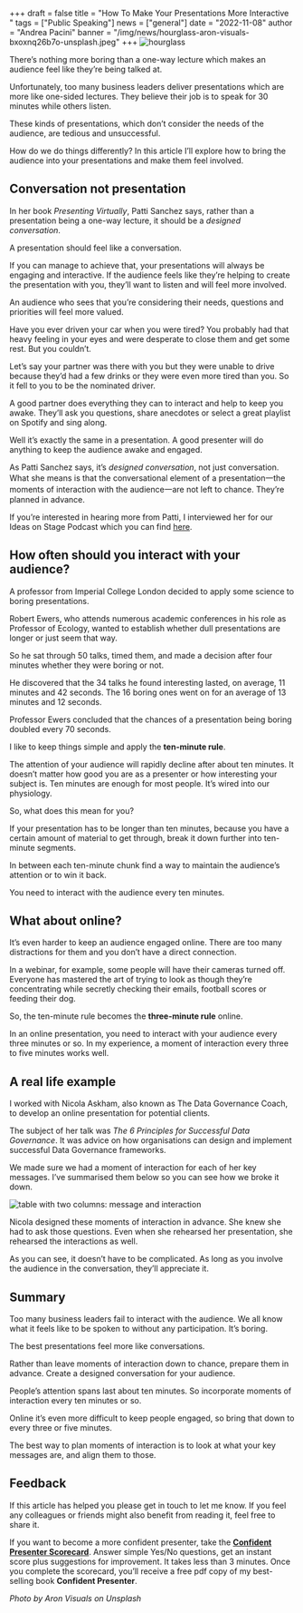 +++
draft = false
title = "How To Make Your Presentations More Interactive "
tags = ["Public Speaking"]
news = ["general"]
date = "2022-11-08"
author = "Andrea Pacini"
banner = "/img/news/hourglass-aron-visuals-bxoxnq26b7o-unsplash.jpeg"
+++
![hourglass](/img/news/hourglass.png)

There’s nothing more boring than a one-way lecture which makes an audience feel like they’re being talked at.

Unfortunately, too many business leaders deliver presentations which are more like one-sided lectures. They believe their job is to speak for 30 minutes while others listen.

These kinds of presentations, which don’t consider the needs of the audience, are tedious and unsuccessful.

How do we do things differently? In this article I’ll explore how to bring the audience into your presentations and make them feel involved.

## Conversation not presentation

In her book *Presenting Virtually*, Patti Sanchez says, rather than a presentation being a one-way lecture, it should be a *designed conversation*. 

A presentation should feel like a conversation. 

If you can manage to achieve that, your presentations will always be engaging and interactive. If the audience feels like they’re helping to create the presentation with you, they’ll want to listen and will feel more involved.

An audience who sees that you’re considering their needs, questions and priorities will feel more valued.

Have you ever driven your car when you were tired? You probably had that heavy feeling in your eyes and were desperate to close them and get some rest. But you couldn’t.

Let’s say your partner was there with you but they were unable to drive because they’d had a few drinks or they were even more tired than you. So it fell to you to be the nominated driver.

A good partner does everything they can to interact and help to keep you awake. They’ll ask you questions, share anecdotes or select a great playlist on Spotify and sing along.

Well it’s exactly the same in a presentation. A good presenter will do anything to keep the audience awake and engaged.

As Patti Sanchez says, it’s *designed conversation*, not just conversation. What she means is that the conversational element of a presentation一the moments of interaction with the audience一are not left to chance. They’re planned in advance.

If you’re interested in hearing more from Patti, I interviewed her for our Ideas on Stage Podcast which you can find [here](https://youtu.be/nNajqdLTBcs). 

## How often should you interact with your audience?

A professor from Imperial College London decided to apply some science to boring presentations. 

Robert Ewers, who attends numerous academic conferences in his role as Professor of Ecology, wanted to establish whether dull presentations are longer or just seem that way.

So he sat through 50 talks, timed them, and made a decision after four minutes whether they were boring or not.

He discovered that the 34 talks he found interesting lasted, on average, 11 minutes and 42 seconds. The 16 boring ones went on for an average of 13 minutes and 12 seconds.

Professor Ewers concluded that the chances of a presentation being boring doubled every 70 seconds.

I like to keep things simple and apply the **ten-minute rule**.

The attention of your audience will rapidly decline after about ten minutes. It doesn’t matter how good you are as a presenter or how interesting your subject is. Ten minutes are enough for most people. It’s wired into our physiology.

So, what does this mean for you? 

If your presentation has to be longer than ten minutes, because you have a certain amount of material to get through, break it down further into ten-minute segments. 

In between each ten-minute chunk find a way to maintain the audience’s attention or to win it back.

You need to interact with the audience every ten minutes. 

## What about online?

It’s even harder to keep an audience engaged online. There are too many distractions for them and you don’t have a direct connection.

In a webinar, for example, some people will have their cameras turned off. Everyone has mastered the art of trying to look as though they’re concentrating while secretly checking their emails, football scores or feeding their dog.

So, the ten-minute rule becomes the **three-minute rule** online.

In an online presentation, you need to interact with your audience every three minutes or so. In my experience, a moment of interaction every three to five minutes works well. 

## A real life example

I worked with Nicola Askham, also known as The Data Governance Coach, to develop an online presentation for potential clients. 

The subject of her talk was *The 6 Principles for Successful Data Governance*. It was advice on how organisations can design and implement successful Data Governance frameworks.

We made sure we had a moment of interaction for each of her key messages. I’ve summarised them below so you can see how we broke it down.

![table with two columns: message and interaction](/img/news/screen_shot_2022-11-08_at_3.55.42_pm.png)

Nicola designed these moments of interaction in advance. She knew she had to ask those questions. Even when she rehearsed her presentation, she rehearsed the interactions as well. 

As you can see, it doesn’t have to be complicated. As long as you involve the audience in the conversation, they’ll appreciate it.  

## Summary

Too many business leaders fail to interact with the audience. We all know what it feels like to be spoken to without any participation. It’s boring.

The best presentations feel more like conversations.

Rather than leave moments of interaction down to chance, prepare them in advance. Create a designed conversation for your audience.

People’s attention spans last about ten minutes. So incorporate moments of interaction every ten minutes or so.

Online it’s even more difficult to keep people engaged, so bring that down to every three or five minutes.

The best way to plan moments of interaction is to look at what your key messages are, and align them to those.

## Feedback 

If this article has helped you please get in touch to let me know. If you feel any colleagues or friends might also benefit from reading it, feel free to share it.

If you want to become a more confident presenter, take the **[Confident Presenter Scorecard](https://presentationscorecard.scoreapp.com/)**. Answer simple Yes/No questions, get an instant score plus suggestions for improvement. It takes less than 3 minutes. Once you complete the scorecard, you’ll receive a free pdf copy of my best-selling book **Confident Presenter**.

*Photo by Aron Visuals on Unsplash*